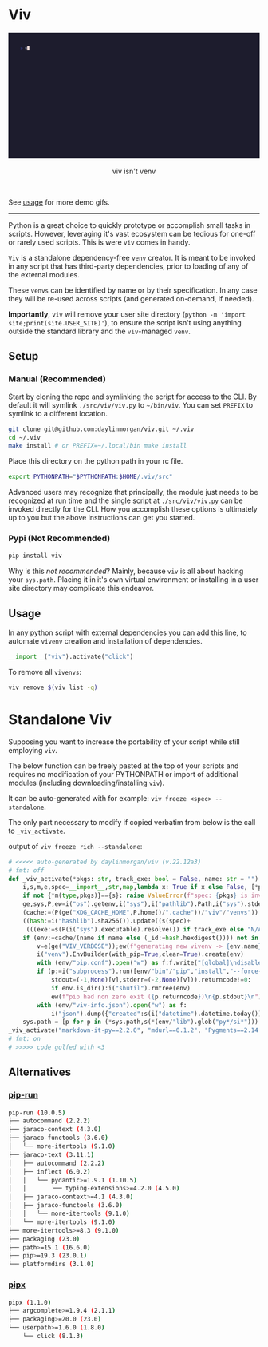 # Viv

<!-- PROJECT DEMO -->
<div align="center">
  <a href="https://github.com/daylinmorgan/viv">
    <img src="https://raw.githubusercontent.com/daylinmorgan/viv/main/docs/demo.gif" alt="Logo" width=600 >
  </a>
  <p align="center">
  viv isn't venv
  </p>
</div>
<br />

See [usage](https://github.com/daylinmorgan/viv/blob/main/docs/usage.md) for more demo gifs.

---

Python is a great choice to quickly prototype or accomplish small tasks in scripts.
However, leveraging it's vast ecosystem can be tedious for one-off or rarely used scripts.
This is were `viv` comes in handy.

`Viv` is a standalone dependency-free `venv` creator.
It is meant to be invoked in any script that has third-party dependencies,
prior to loading of any of the external modules.

These `venvs` can be identified by name or by their specification.
In any case they will be re-used across scripts (and generated on-demand, if needed).

**Importantly**, `viv` will remove your user site directory (`python -m 'import site;print(site.USER_SITE)'`),
to ensure the script isn't using anything outside the standard library and the `viv`-managed `venv`.

## Setup

### Manual (Recommended)

Start by cloning the repo and symlinking the script for access to the CLI.
By default it will symlink `./src/viv/viv.py` to `~/bin/viv`.
You can set `PREFIX` to symlink to a different location.

```sh
git clone git@github.com:daylinmorgan/viv.git ~/.viv
cd ~/.viv
make install # or PREFIX=~/.local/bin make install
```

Place this directory on the python path in your rc file.

```sh
export PYTHONPATH="$PYTHONPATH:$HOME/.viv/src"
```

Advanced users may recognize that principally,
the module just needs to be recognized at run time
and the single script at `./src/viv/viv.py` can be invoked directly for the CLI.
How you accomplish these options is ultimately up to you but the above instructions can get you started.

### Pypi (Not Recommended)

```sh
pip install viv
```

Why is this *not recommended*? Mainly, because `viv` is all about hacking your `sys.path`.
Placing it in it's own virtual environment or installing in a user site directory may complicate this endeavor.

## Usage

In any python script with external dependencies you can add this line,
to automate `vivenv` creation and installation of dependencies.

```python
__import__("viv").activate("click")
```

To remove all `vivenvs`:

```sh
viv remove $(viv list -q)
```

# Standalone Viv

Supposing you want to increase the portability of your script while still employing `viv`.

The below function can be freely pasted at the top of your scripts and requires
no modification of your PYTHONPATH or import of additional modules (including downloading/installing `viv`).

It can be auto-generated with for example: `viv freeze <spec> --standalone`.

The only part necessary to modify if copied verbatim from below is the call to `_viv_activate`.

output of `viv freeze rich --standalone`:
```python
# <<<<< auto-generated by daylinmorgan/viv (v.22.12a3)
# fmt: off
def _viv_activate(*pkgs: str, track_exe: bool = False, name: str = "") -> None:                             # noqa
    i,s,m,e,spec=__import__,str,map,lambda x: True if x else False, [*pkgs]                                 # noqa
    if not {*m(type,pkgs)}=={s}: raise ValueError(f"spec: {pkgs} is invalid")                               # noqa
    ge,sys,P,ew=i("os").getenv,i("sys"),i("pathlib").Path,i("sys").stderr.write                             # noqa
    (cache:=(P(ge("XDG_CACHE_HOME",P.home()/".cache"))/"viv"/"venvs")).mkdir(parents=True, exist_ok=True)   # noqa
    ((hash:=i("hashlib").sha256()).update((s(spec)+                                                         # noqa
     (((exe:=s(P(i("sys").executable).resolve()) if track_exe else "N/A")))).encode()))                     # noqa
    if (env:=cache/(name if name else (_id:=hash.hexdigest()))) not in cache.glob("*/") or ge("VIV_FORCE"): # noqa
        v=e(ge("VIV_VERBOSE"));ew(f"generating new vivenv -> {env.name}\n")                                 # noqa
        i("venv").EnvBuilder(with_pip=True,clear=True).create(env)                                          # noqa
        with (env/"pip.conf").open("w") as f:f.write("[global]\ndisable-pip-version-check=true")            # noqa
        if (p:=i("subprocess").run([env/"bin"/"pip","install","--force-reinstall",*spec],text=True,         # noqa
            stdout=(-1,None)[v],stderr=(-2,None)[v])).returncode!=0:                                        # noqa
            if env.is_dir():i("shutil").rmtree(env)                                                         # noqa
            ew(f"pip had non zero exit ({p.returncode})\n{p.stdout}\n");sys.exit(p.returncode)              # noqa
        with (env/"viv-info.json").open("w") as f:                                                          # noqa
            i("json").dump({"created":s(i("datetime").datetime.today()),"id":_id,"spec":spec,"exe":exe},f)  # noqa
    sys.path = [p for p in (*sys.path,s(*(env/"lib").glob("py*/si*"))) if p!=i("site").USER_SITE]           # noqa
_viv_activate("markdown-it-py==2.2.0", "mdurl==0.1.2", "Pygments==2.14.0", "rich==13.3.2")                  # noqa
# fmt: on
# >>>>> code golfed with <3
```

## Alternatives

### [pip-run](https://github.com/jaraco/pip-run)

```sh
pip-run (10.0.5)
├── autocommand (2.2.2)
├── jaraco-context (4.3.0)
├── jaraco-functools (3.6.0)
│   └── more-itertools (9.1.0)
├── jaraco-text (3.11.1)
│   ├── autocommand (2.2.2)
│   ├── inflect (6.0.2)
│   │   └── pydantic>=1.9.1 (1.10.5)
│   │       └── typing-extensions>=4.2.0 (4.5.0)
│   ├── jaraco-context>=4.1 (4.3.0)
│   ├── jaraco-functools (3.6.0)
│   │   └── more-itertools (9.1.0)
│   └── more-itertools (9.1.0)
├── more-itertools>=8.3 (9.1.0)
├── packaging (23.0)
├── path>=15.1 (16.6.0)
├── pip>=19.3 (23.0.1)
└── platformdirs (3.1.0)
```

### [pipx](https://github.com/pypa/pipx/)

```sh
pipx (1.1.0)
├── argcomplete>=1.9.4 (2.1.1)
├── packaging>=20.0 (23.0)
└── userpath>=1.6.0 (1.8.0)
    └── click (8.1.3)
```
